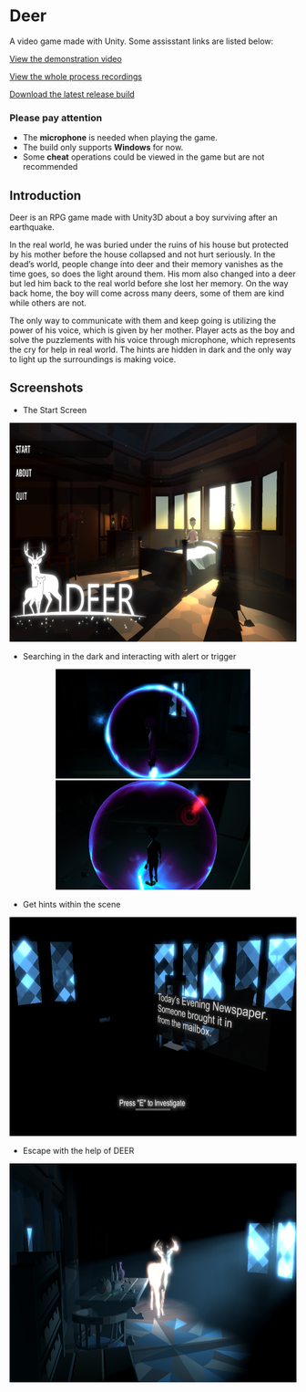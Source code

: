 # Deer
A video game made with Unity. Some assisstant links are listed below:

[View the demonstration video](https://www.youtube.com/watch?v=K2Dcm4GxmTg)

[View the whole process recordings](https://www.youtube.com/watch?v=p0QhgXPTfug)

[Download the latest release build](https://github.com/zrdumped/Deer/releases)

### Please pay attention
* The **microphone** is needed when playing the game. 
* The build only supports **Windows** for now.
* Some **cheat** operations could be viewed in the game but are not recommended

## Introduction
Deer is an RPG game made with Unity3D about a boy surviving after an earthquake. 

In the real world, he was buried under the ruins of his house but protected by his mother before the house collapsed and not hurt seriously. In the dead’s world, people change into deer and their memory vanishes as the time goes, so does the light around them. His mom also changed into a deer but led him back to the real world before she lost her memory. On the way back home, the boy will come across many deers, some of them are kind while others are not. 

The only way to communicate with them and keep going is utilizing the power of his voice, which is given by her mother. Player acts as the boy and solve the puzzlements with his voice through microphone, which represents the cry for help in real world. The hints are hidden in dark and the only way to light up the surroundings is making voice.
  
## Screenshots
* The Start Screen
<p align="center">
    <img src="https://github.com/zrdumped/ScreenshotsForDeer/blob/master/11.png" alt="Sample"  width="683" height="384">
</p>

* Searching in the dark and interacting with alert or trigger
<p align="center">
    <img src="https://github.com/zrdumped/ScreenshotsForDeer/blob/master/12.png" alt="Sample"  width="342" height="192">
    <img src="https://github.com/zrdumped/ScreenshotsForDeer/blob/master/15.png" alt="Sample"  width="342" height="192">
</p>

* Get hints within the scene 
<p align="center">
    <img src="https://github.com/zrdumped/ScreenshotsForDeer/blob/master/14.png" alt="Sample"  width="683" height="384">
</p>

* Escape with the help of DEER 
<p align="center">
    <img src="https://github.com/zrdumped/ScreenshotsForDeer/blob/master/13.png" alt="Sample"  width="683" height="384">
</p>
